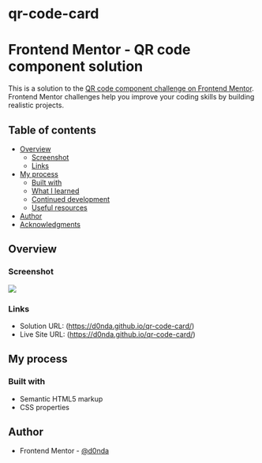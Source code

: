 # qr-code-card

# Frontend Mentor - QR code component solution

This is a solution to the [QR code component challenge on Frontend Mentor](https://www.frontendmentor.io/challenges/qr-code-component-iux_sIO_H). Frontend Mentor challenges help you improve your coding skills by building realistic projects. 

## Table of contents

- [Overview](#overview)
  - [Screenshot](#screenshot)
  - [Links](#links)
- [My process](#my-process)
  - [Built with](#built-with)
  - [What I learned](#what-i-learned)
  - [Continued development](#continued-development)
  - [Useful resources](#useful-resources)
- [Author](#author)
- [Acknowledgments](#acknowledgments)

## Overview

### Screenshot

![](./qr-desktop-screenshot.png)

### Links

- Solution URL: (https://d0nda.github.io/qr-code-card/)
- Live Site URL: (https://d0nda.github.io/qr-code-card/)

## My process

### Built with

- Semantic HTML5 markup
- CSS  properties

## Author

- Frontend Mentor - [@d0nda](https://www.frontendmentor.io/profile/d0nda)
